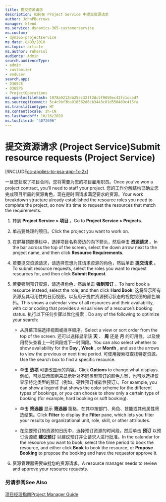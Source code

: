 ```yaml
---
title: 提交资源请求
description: 如何在 Project Service 中提交资源请求
author: JohnPBurrows
manager: kfend
ms.service: dynamics-365-customerservice
ms.custom:
- dyn365-projectservice
ms.date: 8/03/2018
ms.topic: article
ms.author: ruhercul
audience: Admin
search.audienceType:
- admin
- customizer
- enduser
search.app:
- D365CE
- D365PS
- ProjectOperations
ms.openlocfilehash: 1978a9212db25ac32ff2dc5f9050ec43fc1ccbd7
ms.sourcegitcommit: 5c4c9bf3ba018562d6cb3443c01d550489c415fa
ms.translationtype: HT
ms.contentlocale: zh-CN
ms.lasthandoff: 10/16/2020
ms.locfileid: "4072696"
---
```

# <a name="submit-resource-requests-project-service"></a><span data-ttu-id="2a9fb-103">提交资源请求 (Project Service)</span><span class="sxs-lookup"><span data-stu-id="2a9fb-103">Submit resource requests (Project Service)</span></span>

[!INCLUDE[cc-applies-to-psa-app-1x-2x](../includes/cc-applies-to-psa-app-1x-2x.md)]

<span data-ttu-id="2a9fb-104">一旦您获取了项目合同，您将需要为您的项目雇用职员。</span><span class="sxs-lookup"><span data-stu-id="2a9fb-104">Once you’ve won a project contract, you’ll need to staff your project.</span></span> <span data-ttu-id="2a9fb-105">您的工作分解结构已确立您完成项目所需的资源角色，现在是时间请求满足要求的资源。</span><span class="sxs-lookup"><span data-stu-id="2a9fb-105">Your work breakdown structure already established the resource roles you need to complete the project, so now it’s time to request the resources that match the requirements.</span></span>  
  
1.  <span data-ttu-id="2a9fb-106">转到 **Project Service > 项目** 。</span><span class="sxs-lookup"><span data-stu-id="2a9fb-106">Go to **Project Service > Projects**.</span></span>  
  
2.  <span data-ttu-id="2a9fb-107">单击要处理的项目。</span><span class="sxs-lookup"><span data-stu-id="2a9fb-107">Click the project you want to work on.</span></span>  
  
3.  <span data-ttu-id="2a9fb-108">在屏幕顶部横栏中，选择项目名称旁边的向下箭头，然后单击 **资源请求** 。</span><span class="sxs-lookup"><span data-stu-id="2a9fb-108">In the bar across the top of the screen, select the down arrow next to the project name, and then click **Resource Requirements**.</span></span>  
  
4.  <span data-ttu-id="2a9fb-109">若要提交资源请求，请选择您想为其请求资源的角色，然后单击 **提交请求** 。</span><span class="sxs-lookup"><span data-stu-id="2a9fb-109">To submit resource requests, select the roles you want to request resources for, and then click **Submit Request**.</span></span>  
  
5.  <span data-ttu-id="2a9fb-110">若要强制预订资源，请选择角色，然后单击 **强制预订** 。</span><span class="sxs-lookup"><span data-stu-id="2a9fb-110">To hard book a resource instead, select the role, and then click **Hard Book**.</span></span> <span data-ttu-id="2a9fb-111">这将显示所有资源及其可用性的日历视图，以及用于提供资源预订状态的视觉视图的颜色编码。</span><span class="sxs-lookup"><span data-stu-id="2a9fb-111">This shows a calendar view of all resources and their availability, with color coding that provides a visual view of a resource’s booking status.</span></span> <span data-ttu-id="2a9fb-112">执行以下任何步骤以优化搜索：</span><span class="sxs-lookup"><span data-stu-id="2a9fb-112">Do any of the following to optimize your search:</span></span>  
  
    -   <span data-ttu-id="2a9fb-113">从屏幕顶端选择视图或排序顺序。</span><span class="sxs-lookup"><span data-stu-id="2a9fb-113">Select a view or sort order from the top of the screen.</span></span> <span data-ttu-id="2a9fb-114">还可以选择显示该 **天** 、 **周** 还是 **月** 的可用性，以及使用箭头查看上一时间段或下一时间段。</span><span class="sxs-lookup"><span data-stu-id="2a9fb-114">You can also select whether to show availability for the **Day** , **Week** , or **Month** , and use the arrows to view the previous or next time period.</span></span> <span data-ttu-id="2a9fb-115">可使用搜索框查找特定资源。</span><span class="sxs-lookup"><span data-stu-id="2a9fb-115">Use the search box to find a specific resource.</span></span>  
  
    -   <span data-ttu-id="2a9fb-116">单击 **选项** 可更改显示的内容。</span><span class="sxs-lookup"><span data-stu-id="2a9fb-116">Click **Options** to change what displays.</span></span> <span data-ttu-id="2a9fb-117">例如，可以显示图例来显示针对不同类型预订的颜色方案，也可以选择仅显示特定类型的预订（例如，硬性预订或软性预订）。</span><span class="sxs-lookup"><span data-stu-id="2a9fb-117">For example, you can show a legend that shows the color scheme for the different types of bookings, or you can choose to show only a certain type of booking (for example, hard booking or soft booking).</span></span>  
  
    -   <span data-ttu-id="2a9fb-118">单击 **筛选器** 显示 **筛选器** 窗格，在其中按部门、角色、技能或其他属性筛选结果。</span><span class="sxs-lookup"><span data-stu-id="2a9fb-118">Click **Filter** to display the **Filter** pane, which lets you filter your results by organizational unit, role, skill, or other attributes.</span></span>  
  
    -   <span data-ttu-id="2a9fb-119">在您要预订的资源的日历中，选择预订资源的时间段，然后单击 **预订** 以预订资源或 **建议预订** 以建议预订并让请求人进行批准。</span><span class="sxs-lookup"><span data-stu-id="2a9fb-119">In the calendar for the resource you want to book, select the time period to book the resource, and either click **Book** to book the resource, or **Propose Booking** to propose the booking and have the requestor approve it.</span></span>  
  
6.  <span data-ttu-id="2a9fb-120">资源管理器需要审批您的资源请求。</span><span class="sxs-lookup"><span data-stu-id="2a9fb-120">A resource manager needs to review and approve your resource requests.</span></span>  
  
### <a name="see-also"></a><span data-ttu-id="2a9fb-121">另请参阅</span><span class="sxs-lookup"><span data-stu-id="2a9fb-121">See Also</span></span>  
 [<span data-ttu-id="2a9fb-122">项目经理指南</span><span class="sxs-lookup"><span data-stu-id="2a9fb-122">Project Manager Guide</span></span>](../psa/project-manager-guide.md)
